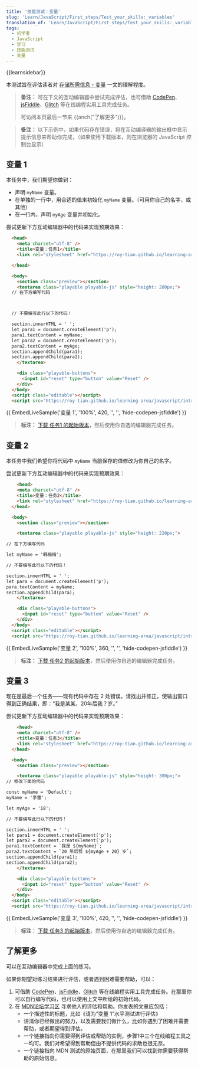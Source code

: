 ```yaml
---
title: '技能测试：变量'
slug: 'Learn/JavaScript/First_steps/Test_your_skills:_variables'
translation_of: 'Learn/JavaScript/First_steps/Test_your_skills:_variables'
tags:
  - 初学者
  - JavaScript
  - 学习
  - 技能测试
  - 变量
---
```

{{learnsidebar}}

本测试旨在评估读者对 [存储所需信息 - 变量](/zh-CN/docs/Learn/JavaScript/First_steps/Variables) 一文的理解程度。

> **备注：** 可在下文的互动编辑器中尝试完成评估，也可借助 [CodePen](https://codepen.io/)、[jsFiddle](https://jsfiddle.net/)、[Glitch](https://glitch.com/) 等在线编程实用工具完成任务。
>
> 可访问本页最后一节来 {{anch("了解更多")}}。

> **备注：** 以下示例中，如果代码存在错误，将在互动编译器的输出框中显示提示信息来帮助你完成，（如果使用下载版本，则在浏览器的 JavaScript 控制台显示）

## 变量 1

本任务中，我们期望你做到：

- 声明 `myName` 变量。
- 在单独的一行中，用合适的值来初始化 `myName` 变量。（可用你自己的名字，或其他）
- 在一行内，声明 `myAge` 变量并初始化。

尝试更新下方互动编辑器中的代码来实现预期效果：

```html hidden
  <head>
    <meta charset="utf-8" />
    <title>变量：任务1</title>
    <link rel="stylesheet" href="https://roy-tian.github.io/learning-area/javascript/introduction-to-js-1/tasks/styles.css" />

  </head>

  <body>
    <section class="preview"></section>
    <textarea class="playable playable-js" style="height: 280px;">
  // 在下方编写代码



  // 不要编写此行以下的代码！

  section.innerHTML = ' ';
  let para1 = document.createElement('p');
  para1.textContent = myName;
  let para2 = document.createElement('p');
  para2.textContent = myAge;
  section.appendChild(para1);
  section.appendChild(para2);
    </textarea>

    <div class="playable-buttons">
      <input id="reset" type="button" value="Reset" />
    </div>
  </body>
  <script class="editable"></script>
  <script src="https://roy-tian.github.io/learning-area/javascript/introduction-to-js-1/tasks/playable.js"></script>
```

{{ EmbedLiveSample('变量 1', '100%', 420, '', '', 'hide-codepen-jsfiddle') }}

> **标注：** [下载 任务1 的起始版本](https://github.com/roy-tian/learning-area/blob/master/javascript/introduction-to-js-1/tasks/variables/variables1-download.html)，然后使用你自选的编辑器完成任务。


## 变量 2

本任务中我们希望你将代码中 `myName` 当前保存的值修改为你自己的名字。

尝试更新下方互动编辑器中的代码来实现预期效果：

```html hidden
    <head>
    <meta charset="utf-8" />
    <title>变量：任务2</title>
    <link rel="stylesheet" href="https://roy-tian.github.io/learning-area/javascript/introduction-to-js-1/tasks/styles.css" />
  </head>

  <body>
    <section class="preview"></section>

    <textarea class="playable playable-js" style="height: 220px;">

// 在下方编写代码

let myName = '韩梅梅';

// 不要编写此行以下的代码！

section.innerHTML = ' ';
let para = document.createElement('p');
para.textContent = myName;
section.appendChild(para);
    </textarea>

    <div class="playable-buttons">
      <input id="reset" type="button" value="Reset" />
    </div>
  </body>
  <script class="editable"></script>
  <script src="https://roy-tian.github.io/learning-area/javascript/introduction-to-js-1/tasks/playable.js"></script>
```

{{ EmbedLiveSample('变量 2', '100%', 360, '', '', 'hide-codepen-jsfiddle') }}

> **标注：** [下载 任务2 的起始版本](https://github.com/roy-tian/learning-area/blob/master/javascript/introduction-to-js-1/tasks/variables/variables2-download.html)，然后使用你自选的编辑器完成任务。


## 变量 3

现在是最后一个任务——现有代码中存在 2 处错误，请找出并修正，使输出窗口得到正确结果，即：“我是某某，20年后我？岁。”

尝试更新下方互动编辑器中的代码来实现预期效果：

```html hidden
    <head>
    <meta charset="utf-8" />
    <title>变量：任务3</title>
    <link rel="stylesheet" href="https://roy-tian.github.io/learning-area/javascript/introduction-to-js-1/tasks/styles.css" />
  </head>

  <body>
    <section class="preview"></section>

    <textarea class="playable playable-js" style="height: 300px;">
// 修改下面的代码

const myName = 'Default';
myName = '李雷';

let myAge = '18';

// 不要编写此行以下的代码！

section.innerHTML = ' ';
let para1 = document.createElement('p');
let para2 = document.createElement('p');
para1.textContent = `我是 ${myName}`;
para2.textContent = `20 年后我 ${myAge + 20} 岁`;
section.appendChild(para1);
section.appendChild(para2);
    </textarea>

    <div class="playable-buttons">
      <input id="reset" type="button" value="Reset" />
    </div>
  </body>
  <script class="editable"></script>
  <script src="https://roy-tian.github.io/learning-area/javascript/introduction-to-js-1/tasks/playable.js"></script>
```
{{ EmbedLiveSample('变量 3', '100%', 420, '', '', 'hide-codepen-jsfiddle') }}

> **标注：** [下载 任务3 的起始版本](https://github.com/roy-tian/learning-area/blob/master/javascript/introduction-to-js-1/tasks/variables/variables3-download.html)，然后使用你自选的编辑器完成任务。

## 了解更多

可以在互动编辑器中完成上面的练习。

如果你期望对练习结果进行评估，或者遇到困难需要帮助，可以：

1. 可借助 [CodePen](https://codepen.io/)、[jsFiddle](https://jsfiddle.net/)、[Glitch](https://glitch.com/) 等在线编程实用工具完成任务。在那里你可以自行编写代码，也可以使用上文中所给的初始代码。
2. 在 [MDN论坛学习区](https://discourse.mozilla.org/c/mdn/learn/) 寻求他人的评估和帮助。你发表的文章应包括：
    - 一个描述性的标题，比如《请为“变量 1”水平测试进行评估》
    - 讲清你已经做出的努力，以及需要我们做什么，比如你遇到了困难并需要帮助，或者期望得到评估。
    - 一个链接指向你需要得到评估或帮助的实例，步骤1中三个在线编程工具之一均可。我们对希望得到帮助但由不提供代码的求助也很无奈。
    - 一个链接指向 MDN 测试的原始页面，在那里我们可以找到你需要获得帮助的原始信息。
